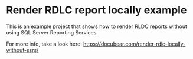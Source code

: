 # Render RDLC report locally example

This is an example project that shows how to render RLDC reports without using SQL Server Reporting Services

For more info, take a look here:
https://docubear.com/render-rdlc-locally-without-ssrs/
